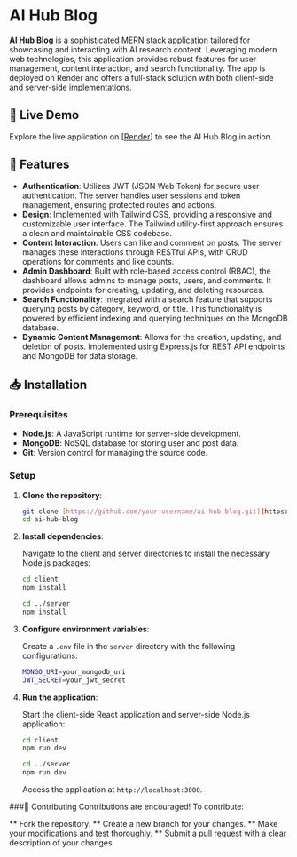 # AI Hub Blog

**AI Hub Blog** is a sophisticated MERN stack application tailored for showcasing and interacting with AI research content. Leveraging modern web technologies, this application provides robust features for user management, content interaction, and search functionality. The app is deployed on Render and offers a full-stack solution with both client-side and server-side implementations.

## 🚀 Live Demo

Explore the live application on [[Render](https://mern-blog-app-ht5o.onrender.com)] to see the AI Hub Blog in action.

## 🌟 Features

- **Authentication**: Utilizes JWT (JSON Web Token) for secure user authentication. The server handles user sessions and token management, ensuring protected routes and actions.
- **Design**: Implemented with Tailwind CSS, providing a responsive and customizable user interface. The Tailwind utility-first approach ensures a clean and maintainable CSS codebase.
- **Content Interaction**: Users can like and comment on posts. The server manages these interactions through RESTful APIs, with CRUD operations for comments and like counts.
- **Admin Dashboard**: Built with role-based access control (RBAC), the dashboard allows admins to manage posts, users, and comments. It provides endpoints for creating, updating, and deleting resources.
- **Search Functionality**: Integrated with a search feature that supports querying posts by category, keyword, or title. This functionality is powered by efficient indexing and querying techniques on the MongoDB database.
- **Dynamic Content Management**: Allows for the creation, updating, and deletion of posts. Implemented using Express.js for REST API endpoints and MongoDB for data storage.

## 📥 Installation

### Prerequisites

- **Node.js**: A JavaScript runtime for server-side development.
- **MongoDB**: NoSQL database for storing user and post data.
- **Git**: Version control for managing the source code.

### Setup

1. **Clone the repository**:

    ```bash
    git clone [https://github.com/your-username/ai-hub-blog.git](https://github.com/SoumayaRomdhani/mern_blog-app)
    cd ai-hub-blog
    ```

2. **Install dependencies**:

    Navigate to the client and server directories to install the necessary Node.js packages:

    ```bash
    cd client
    npm install
    ```

    ```bash
    cd ../server
    npm install
    ```

3. **Configure environment variables**:

    Create a `.env` file in the `server` directory with the following configurations:

    ```bash
    MONGO_URI=your_mongodb_uri
    JWT_SECRET=your_jwt_secret
    ```

4. **Run the application**:

    Start the client-side React application and server-side Node.js application:

    ```bash
    cd client
    npm run dev
    ```

    ```bash
    cd ../server
    npm run dev
    ```

    Access the application at `http://localhost:3000`.

###🤝 Contributing
Contributions are encouraged! To contribute:

** Fork the repository.
** Create a new branch for your changes.
** Make your modifications and test thoroughly.
** Submit a pull request with a clear description of your changes.
